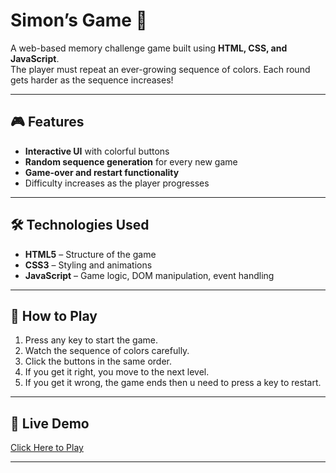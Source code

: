 # Simon’s Game 🎯

A web-based memory challenge game built using **HTML, CSS, and JavaScript**.  
The player must repeat an ever-growing sequence of colors. Each round gets harder as the sequence increases!

---

## 🎮 Features
- **Interactive UI** with colorful buttons
- **Random sequence generation** for every new game
- **Game-over and restart functionality**
- Difficulty increases as the player progresses

---

## 🛠️ Technologies Used
- **HTML5** – Structure of the game
- **CSS3** – Styling and animations
- **JavaScript** – Game logic, DOM manipulation, event handling

---

## 🚀 How to Play
1. Press any key to start the game.
2. Watch the sequence of colors carefully.
3. Click the buttons in the same order.
4. If you get it right, you move to the next level.
5. If you get it wrong, the game ends then u need to press a key to restart.

---

## 📌 Live Demo
[Click Here to Play](https://your-github-username.github.io/simons-game/)

---



